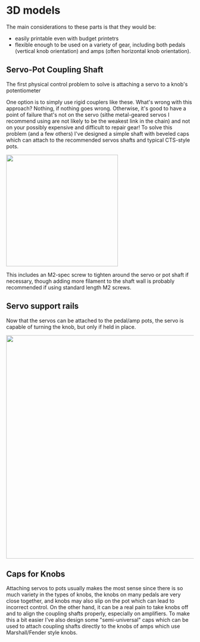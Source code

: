 # 3D models

The main considerations to these parts is that they would be:
- easily printable even with budget printetrs
- flexible enough to be used on a variety of gear, including both pedals (vertical knob orientation) and amps (often horizontal knob orientation).

## Servo-Pot Coupling Shaft

The first physical control problem to solve is attaching a servo to a knob's potentiometer

One option is to simply use rigid couplers like these.  What's wrong with this approach?  Nothing, if nothing goes wrong.  Otherwise, it's good to have a point of failure that's not on the servo (sithe metal-geared servos I recommend using are not likely to be the weakest link in the chain) and not on your possibly expensive and difficult to repair gear!  To solve this problem (and a few others) I've designed a simple shaft with beveled caps which can attach to the recommended servos shafts and typical CTS-style pots.

<img src="https://github.com/narad/robo-knob/blob/main/models/images/shaft.png?raw=true" width="300">

This includes an M2-spec screw to tighten around the servo or pot shaft if necessary, though adding more filament to the shaft wall is probably recommended if using standard length M2 screws.

## Servo support rails

Now that the servos can be attached to the pedal/amp pots, the servo is capable of turning the knob, but only if held in place.  

<img src="https://github.com/narad/robo-knob/blob/main/models/images/rails.png?raw=true" width="600">

## Caps for Knobs

Attaching servos to pots usually makes the most sense since there is so much variety in the types of knobs, the knobs on many pedals are very close together, and knobs may also slip on the pot which can lead to incorrect control.  On the other hand, it can be a real pain to take knobs off and to align the coupling shafts properly, especially on amplifiers.  To make this a bit easier I've also design some "semi-universal" caps which can be used to attach coupling shafts directly to the knobs of amps which use Marshall/Fender style knobs.
